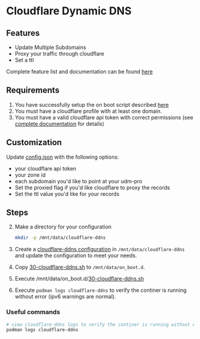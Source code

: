 # Cloudflare Dynamic DNS 

## Features

- Update Multiple Subdomains
- Proxy your traffic through cloudflare
- Set a ttl

Complete feature list and documentation can be found [here](https://github.com/timothymiller/cloudflare-ddns)


## Requirements

1. You have successfully setup the on boot script described [here](https://github.com/boostchicken/udm-utilities/tree/master/on-boot-script)
2. You must have a cloudflare profile with at least one domain.
3. You must have a valid cloudflare api token with correct permissions (see [complete documentation](https://github.com/timothymiller/cloudflare-ddns) for details)

## Customization

Update [config.json](configs/config.json) with the following options:
- your cloudflare api token
- your zone id
- each subdomain you'd like to point at your udm-pro
- Set the proxied flag if you'd like cloudflare to proxy the records
- Set the ttl value you'd like for your records

## Steps

2. Make a directory for your configuration

    ```sh
    mkdir -p /mnt/data/cloudflare-ddns
    ```

3. Create a [cloudflare-ddns configuration](configs/config.json) in `/mnt/data/cloudflare-ddns` and update the configuration to meet your needs.
4. Copy [30-cloudflare-ddns.sh](on_boot.d/30-cloudflare-ddns.sh) to `/mnt/data/on_boot.d`.
5. Execute /mnt/data/on_boot.d/[30-cloudflare-ddns.sh](on_boot.d/30-cloudflare-ddns.sh)
7. Execute `podman logs cloudflare-ddns` to verify the continer is running without error (ipv6 warnings are normal).

### Useful commands

```sh
# view cloudflare-ddns logs to verify the continer is running without error (ipv6 warnings are normal).
podman logs cloudflare-ddns
```

